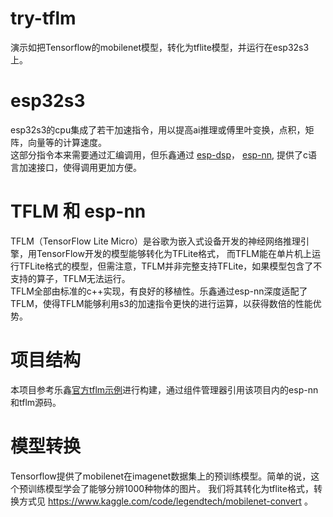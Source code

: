 # try-tflm
演示如把Tensorflow的mobilenet模型，转化为tflite模型，并运行在esp32s3上。
# esp32s3
esp32s3的cpu集成了若干加速指令，用以提高ai推理或傅里叶变换，点积，矩阵，向量等的计算速度。  
这部分指令本来需要通过汇编调用，但乐鑫通过
[esp-dsp](https://github.com/espressif/esp-dsp)，
[esp-nn](https://github.com/espressif/esp-nn),
提供了c语言加速接口，使得调用更加方便。
# TFLM 和 esp-nn
TFLM（TensorFlow Lite Micro）是谷歌为嵌入式设备开发的神经网络推理引擎，用TensorFlow开发的模型能够转化为TFLite格式，
而TFLM能在单片机上运行TFLite格式的模型，但需注意，TFLM并非完整支持TFLite，如果模型包含了不支持的算子，TFLM无法运行。    
TFLM全部由标准的c++实现，有良好的移植性。乐鑫通过esp-nn深度适配了TFLM，使得TFLM能够利用s3的加速指令更快的进行运算，以获得数倍的性能优势。

# 项目结构
本项目参考乐鑫[官方tflm示例](https://github.com/espressif/tflite-micro-esp-examples)进行构建，通过组件管理器引用该项目内的esp-nn和tflm源码。  
# 模型转换
Tensorflow提供了mobilenet在imagenet数据集上的预训练模型。简单的说，这个预训练模型学会了能够分辨1000种物体的图片。
我们将其转化为tflite格式，转换方式见 https://www.kaggle.com/code/legendtech/mobilenet-convert 。